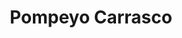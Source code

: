 ---
title: "Pompeyo Carrasco"
url: /nunoa/pompeyo-carrasco-avenida-salvador-2/
shop: reparación de automóviles
---